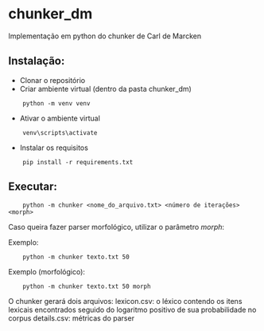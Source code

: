 # chunker_dm
 Implementação em python do chunker de Carl de Marcken

## Instalação:

- Clonar o repositório
- Criar ambiente virtual (dentro da pasta chunker_dm)

```
    python -m venv venv
```

- Ativar o ambiente virtual

```
    venv\scripts\activate
```

- Instalar os requisitos

```
    pip install -r requirements.txt
```

## Executar:

```
    python -m chunker <nome_do_arquivo.txt> <número de iterações> <morph>
```

Caso queira fazer parser morfológico, utilizar o parâmetro *morph*:

Exemplo: 
```
    python -m chunker texto.txt 50 
```

Exemplo (morfológico):
```
    python -m chunker texto.txt 50 morph
```

O chunker gerará dois arquivos:
lexicon.csv: o léxico contendo os itens lexicais encontrados seguido do logaritmo positivo de sua probabilidade no corpus
details.csv: métricas do parser

